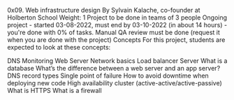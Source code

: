0x09. Web infrastructure design
 By Sylvain Kalache, co-founder at Holberton School
 Weight: 1
 Project to be done in teams of 3 people
 Ongoing project - started 03-08-2022, must end by 03-10-2022 (in about 14 hours) - you're done with 0% of tasks.
 Manual QA review must be done (request it when you are done with the project)
Concepts
For this project, students are expected to look at these concepts:

DNS
Monitoring
Web Server
Network basics
Load balancer
Server
What is a database
What’s the difference between a web server and an app server?
DNS record types
Single point of failure
How to avoid downtime when deploying new code
High availability cluster (active-active/active-passive)
What is HTTPS
What is a firewall